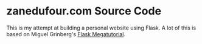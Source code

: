 # zanedufour.com Source Code

This is my attempt at building a personal website using Flask. A lot of this is based on Miguel Grinberg's [Flask Megatutorial](https://blog.miguelgrinberg.com/post/the-flask-mega-tutorial-part-i-hello-world).

